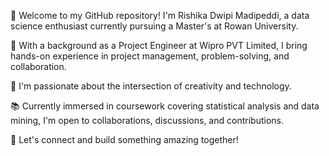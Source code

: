 👋 Welcome to my GitHub repository! I'm Rishika Dwipi Madipeddi, a data science enthusiast currently pursuing a Master's at Rowan University.

💼 With a background as a Project Engineer at Wipro PVT Limited, I bring hands-on experience in project management, problem-solving, and collaboration.

🚀  I'm passionate about the intersection of creativity and technology.

📚 Currently immersed in coursework covering statistical analysis and data mining, I'm open to collaborations, discussions, and contributions.

🌟 Let's connect and build something amazing together!
